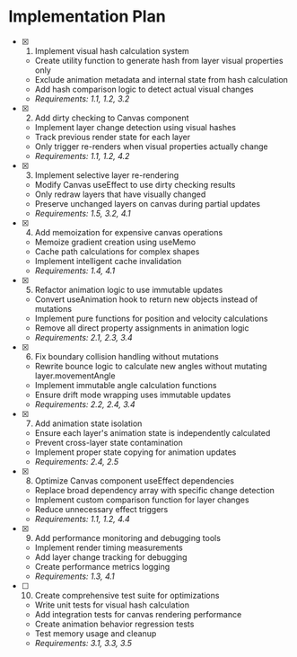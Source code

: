 # Implementation Plan

- [x] 1. Implement visual hash calculation system
  - Create utility function to generate hash from layer visual properties only
  - Exclude animation metadata and internal state from hash calculation
  - Add hash comparison logic to detect actual visual changes
  - _Requirements: 1.1, 1.2, 3.2_

- [x] 2. Add dirty checking to Canvas component
  - Implement layer change detection using visual hashes
  - Track previous render state for each layer
  - Only trigger re-renders when visual properties actually change
  - _Requirements: 1.1, 1.2, 4.2_

- [x] 3. Implement selective layer re-rendering
  - Modify Canvas useEffect to use dirty checking results
  - Only redraw layers that have visually changed
  - Preserve unchanged layers on canvas during partial updates
  - _Requirements: 1.5, 3.2, 4.1_

- [x] 4. Add memoization for expensive canvas operations
  - Memoize gradient creation using useMemo
  - Cache path calculations for complex shapes
  - Implement intelligent cache invalidation
  - _Requirements: 1.4, 4.1_

- [x] 5. Refactor animation logic to use immutable updates
  - Convert useAnimation hook to return new objects instead of mutations
  - Implement pure functions for position and velocity calculations
  - Remove all direct property assignments in animation logic
  - _Requirements: 2.1, 2.3, 3.4_

- [x] 6. Fix boundary collision handling without mutations
  - Rewrite bounce logic to calculate new angles without mutating layer.movementAngle
  - Implement immutable angle calculation functions
  - Ensure drift mode wrapping uses immutable updates
  - _Requirements: 2.2, 2.4, 3.4_

- [x] 7. Add animation state isolation
  - Ensure each layer's animation state is independently calculated
  - Prevent cross-layer state contamination
  - Implement proper state copying for animation updates
  - _Requirements: 2.4, 2.5_

- [x] 8. Optimize Canvas component useEffect dependencies
  - Replace broad dependency array with specific change detection
  - Implement custom comparison function for layer changes
  - Reduce unnecessary effect triggers
  - _Requirements: 1.1, 1.2, 4.4_

- [x] 9. Add performance monitoring and debugging tools
  - Implement render timing measurements
  - Add layer change tracking for debugging
  - Create performance metrics logging
  - _Requirements: 1.3, 4.1_

- [ ] 10. Create comprehensive test suite for optimizations
  - Write unit tests for visual hash calculation
  - Add integration tests for canvas rendering performance
  - Create animation behavior regression tests
  - Test memory usage and cleanup
  - _Requirements: 3.1, 3.3, 3.5_